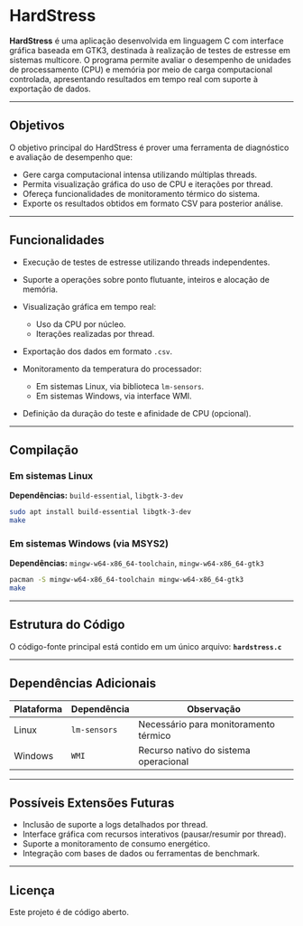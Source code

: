 # HardStress

**HardStress** é uma aplicação desenvolvida em linguagem C com interface gráfica baseada em GTK3, destinada à realização de testes de estresse em sistemas multicore. O programa permite avaliar o desempenho de unidades de processamento (CPU) e memória por meio de carga computacional controlada, apresentando resultados em tempo real com suporte à exportação de dados.

---

## Objetivos

O objetivo principal do HardStress é prover uma ferramenta de diagnóstico e avaliação de desempenho que:

* Gere carga computacional intensa utilizando múltiplas threads.
* Permita visualização gráfica do uso de CPU e iterações por thread.
* Ofereça funcionalidades de monitoramento térmico do sistema.
* Exporte os resultados obtidos em formato CSV para posterior análise.

---

## Funcionalidades

* Execução de testes de estresse utilizando threads independentes.
* Suporte a operações sobre ponto flutuante, inteiros e alocação de memória.
* Visualização gráfica em tempo real:

  * Uso da CPU por núcleo.
  * Iterações realizadas por thread.
* Exportação dos dados em formato `.csv`.
* Monitoramento da temperatura do processador:

  * Em sistemas Linux, via biblioteca `lm-sensors`.
  * Em sistemas Windows, via interface WMI.
* Definição da duração do teste e afinidade de CPU (opcional).

---

## Compilação

### Em sistemas Linux

**Dependências:** `build-essential`, `libgtk-3-dev`

```bash
sudo apt install build-essential libgtk-3-dev
make
```

### Em sistemas Windows (via MSYS2)

**Dependências:** `mingw-w64-x86_64-toolchain`, `mingw-w64-x86_64-gtk3`

```bash
pacman -S mingw-w64-x86_64-toolchain mingw-w64-x86_64-gtk3
make
```

---

## Estrutura do Código

O código-fonte principal está contido em um único arquivo:
**`hardstress.c`**

---

## Dependências Adicionais

| Plataforma | Dependência  | Observação                            |
| ---------- | ------------ | ------------------------------------- |
| Linux      | `lm-sensors` | Necessário para monitoramento térmico |
| Windows    | `WMI`        | Recurso nativo do sistema operacional |

---

## Possíveis Extensões Futuras

* Inclusão de suporte a logs detalhados por thread.
* Interface gráfica com recursos interativos (pausar/resumir por thread).
* Suporte a monitoramento de consumo energético.
* Integração com bases de dados ou ferramentas de benchmark.

---

## Licença

Este projeto é de código aberto.


